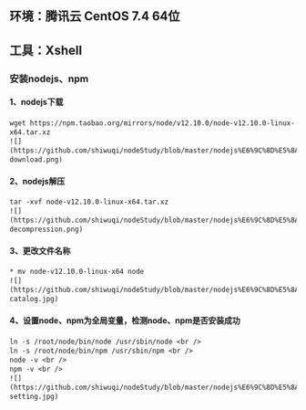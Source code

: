 ## 环境：腾讯云 CentOS 7.4 64位
## 工具：Xshell

### 安装nodejs、npm
  #### 1、nodejs下载 <br />
    wget https://npm.taobao.org/mirrors/node/v12.10.0/node-v12.10.0-linux-x64.tar.xz
    ![](https://github.com/shiwuqi/nodeStudy/blob/master/nodejs%E6%9C%8D%E5%8A%A1%E5%99%A8%E9%83%A8%E7%BD%B2/assets/images/node-download.png)

  #### 2、nodejs解压<br />
    tar -xvf node-v12.10.0-linux-x64.tar.xz
    ![](https://github.com/shiwuqi/nodeStudy/blob/master/nodejs%E6%9C%8D%E5%8A%A1%E5%99%A8%E9%83%A8%E7%BD%B2/assets/images/node-decompression.png)

  #### 3、更改文件名称<br />
    * mv node-v12.10.0-linux-x64 node
    ![](https://github.com/shiwuqi/nodeStudy/blob/master/nodejs%E6%9C%8D%E5%8A%A1%E5%99%A8%E9%83%A8%E7%BD%B2/assets/images/node-catalog.jpg)
  
  #### 4、设置node、npm为全局变量，检测node、npm是否安装成功 <br />
    ln -s /root/node/bin/node /usr/sbin/node <br />
    ln -s /root/node/bin/npm /usr/sbin/npm <br />
    node -v <br />
    npm -v <br />
    ![](https://github.com/shiwuqi/nodeStudy/blob/master/nodejs%E6%9C%8D%E5%8A%A1%E5%99%A8%E9%83%A8%E7%BD%B2/assets/images/node-setting.jpg)

  